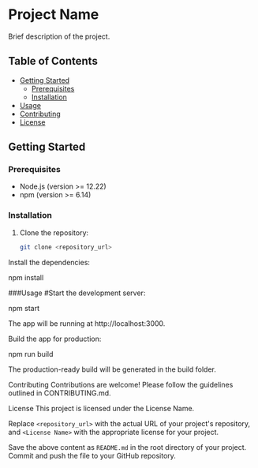 # Project Name

Brief description of the project.

## Table of Contents

- [Getting Started](#getting-started)
  - [Prerequisites](#prerequisites)
  - [Installation](#installation)
- [Usage](#usage)
- [Contributing](#contributing)
- [License](#license)

## Getting Started

### Prerequisites

- Node.js (version >= 12.22)
- npm (version >= 6.14)

### Installation

1. Clone the repository:

   ```bash
   git clone <repository_url>


Install the dependencies:

npm install

###Usage
#Start the development server:

npm start

The app will be running at http://localhost:3000.

Build the app for production:

npm run build

The production-ready build will be generated in the build folder.

Contributing
Contributions are welcome! Please follow the guidelines outlined in CONTRIBUTING.md.

License
This project is licensed under the License Name.


Replace `<repository_url>` with the actual URL of your project's repository, and `<License Name>` with the appropriate license for your project.

Save the above content as `README.md` in the root directory of your project. Commit and push the file to your GitHub repository.
